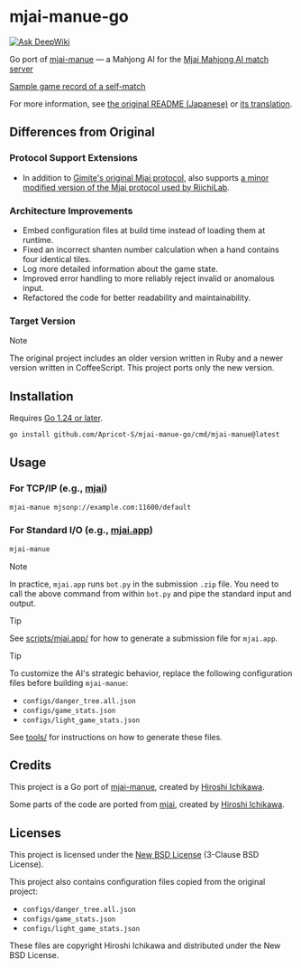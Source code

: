# mjai-manue-go

[![Ask DeepWiki](https://deepwiki.com/badge.svg)](https://deepwiki.com/Apricot-S/mjai-manue-go)

Go port of [mjai-manue](https://github.com/gimite/mjai-manue) — a Mahjong AI for the [Mjai Mahjong AI match server](https://gimite.net/pukiwiki/index.php?Mjai%20%E9%BA%BB%E9%9B%80AI%E5%AF%BE%E6%88%A6%E3%82%B5%E3%83%BC%E3%83%90)

[Sample game record of a self-match](https://apricot-s.github.io/mjai-manue-go/)

For more information, see [the original README (Japanese)](https://github.com/gimite/mjai-manue/blob/master/README.md) or [its translation](docs/README-en.md).

## Differences from Original

### Protocol Support Extensions

- In addition to [Gimite's original Mjai protocol](https://gimite.net/pukiwiki/index.php?Mjai%20%E9%BA%BB%E9%9B%80AI%E5%AF%BE%E6%88%A6%E3%82%B5%E3%83%BC%E3%83%90), also supports [a minor modified version of the Mjai protocol used by RiichiLab](https://mjai.app/docs/mjai-protocol).

### Architecture Improvements

- Embed configuration files at build time instead of loading them at runtime.
- Fixed an incorrect shanten number calculation when a hand contains four identical tiles.
- Log more detailed information about the game state.
- Improved error handling to more reliably reject invalid or anomalous input.
- Refactored the code for better readability and maintainability.

### Target Version

> [!NOTE]
> The original project includes an older version written in Ruby and a newer version written in CoffeeScript. This project ports only the new version.

## Installation

Requires [Go 1.24 or later](https://go.dev/dl/).

```sh
go install github.com/Apricot-S/mjai-manue-go/cmd/mjai-manue@latest
```

## Usage

### For TCP/IP (e.g., [mjai](https://github.com/gimite/mjai))

```sh
mjai-manue mjsonp://example.com:11600/default
```

### For Standard I/O (e.g., [mjai.app](https://github.com/smly/mjai.app))

```sh
mjai-manue
```

> [!NOTE]
> In practice, `mjai.app` runs `bot.py` in the submission `.zip` file.
> You need to call the above command from within `bot.py` and pipe the standard input and output.

> [!TIP]
> See [scripts/mjai.app/](scripts/mjai.app/) for how to generate a submission file for `mjai.app`.

> [!TIP]
> To customize the AI's strategic behavior, replace the following configuration files before building `mjai-manue`:
>
> - `configs/danger_tree.all.json`
> - `configs/game_stats.json`
> - `configs/light_game_stats.json`
>
> See [tools/](tools/) for instructions on how to generate these files.

## Credits

This project is a Go port of [mjai-manue](https://github.com/gimite/mjai-manue), created by [Hiroshi Ichikawa](https://github.com/gimite).

Some parts of the code are ported from [mjai](https://github.com/gimite/mjai), created by [Hiroshi Ichikawa](https://github.com/gimite).

## Licenses

This project is licensed under the [New BSD License](LICENSE) (3-Clause BSD License).

This project also contains configuration files copied from the original project:

- `configs/danger_tree.all.json`
- `configs/game_stats.json`
- `configs/light_game_stats.json`

These files are copyright Hiroshi Ichikawa and distributed under the New BSD License.
